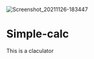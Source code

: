 ![Screenshot_20211126-183447](https://user-images.githubusercontent.com/84484398/143664427-ec87bfde-2682-41db-8e82-64097d55b02e.png)
# Simple-calc
This is a claculator 
